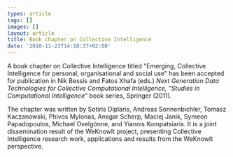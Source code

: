 ```yaml
---
types: article
tags: []
images: []
layout: article
title: Book chapter on Collective Intelligence
date: '2010-11-23T14:10:37+02:00'
---
```

<p>A book chapter on Collective Intelligence titled &quot;Emerging, Collective Intelligence for personal, organisational and social use&quot; has been accepted for publication in Nik Bessis and Fatos Xhafa (eds.) <em>Next Generation Data Technologies for Collective Computational Intelligence, </em>&ldquo;<em>Studies in Computational Intelligence</em>&rdquo; book series, Springer (2011)<em>.&nbsp;</em></p><p>The chapter was written by Sotiris Diplaris, Andreas Sonnenbichler, Tomasz Kaczanowski, Phivos Mylonas, Ansgar Scherp, Maciej Janik, Symeon Papadopoulos, Michael Ovelgönne, and Yiannis Kompatsiaris. It is a joint dissemination result of the WeKnowIt project, presenting Collective Intelligence research work, applications and results from the WeKnowIt perspective.</p>
